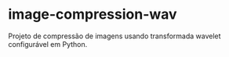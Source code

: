 # image-compression-wav
Projeto de compressão de imagens usando transformada wavelet configurável em Python.
